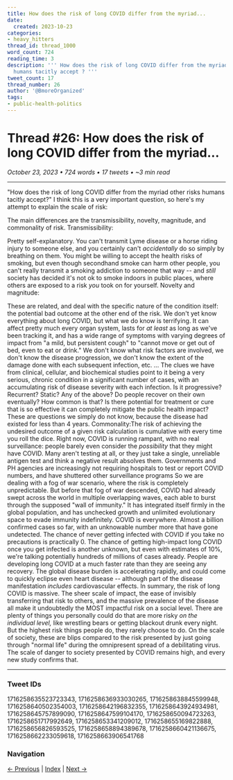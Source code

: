 ```yaml
---
title: How does the risk of long COVID differ from the myriad...
date:
  created: 2023-10-23
categories:
- heavy_hitters
thread_id: thread_1000
word_count: 724
reading_time: 3
description: ''' How does the risk of long COVID differ from the myriad other risks
  humans tacitly accept ? '''
tweet_count: 17
thread_number: 26
author: '@BmoreOrganized'
tags:
- public-health-politics
---
```

# Thread #26: How does the risk of long COVID differ from the myriad...

*October 23, 2023 • 724 words • 17 tweets • ~3 min read*

---

"How does the risk of long COVID differ from the myriad other risks humans tacitly accept?" I think this is a very important question, so here's my attempt to explain the scale of risk:

The main differences are the transmissibility, novelty, magnitude, and commonality of risk. Transmissibility:

Pretty self-explanatory. You can't transmit Lyme disease or a horse riding injury to someone else, and you certainly can't *accidentally* do so simply by breathing on them. You might be willing to accept the health risks of smoking, but even though secondhand smoke can harm other people, you can't really transmit a smoking addiction to someone that way -- and *still* society has decided it's not ok to smoke indoors in public places, where others are exposed to a risk *you* took on for yourself. Novelty and magnitude:

These are related, and deal with the specific nature of the condition itself: the potential bad outcome at the other end of the risk. We don't yet know everything about long COVID, but what we do know is terrifying. It can affect pretty much every organ system, lasts for *at least* as long as we've been tracking it, and has a wide range of symptoms with varying degrees of impact from "a mild, but persistent cough" to "cannot move or get out of bed, even to eat or drink." We don't know what risk factors are involved, we don't know the disease progression, we don't know the extent of the damage done with each subsequent infection, etc. ... The clues we have from clinical, cellular, and biochemical studies point to it being a very serious, chronic condition in a significant number of cases, with an accumulating risk of disease severity with each infection. Is it progressive? Recurrent? Static? Any of the above? Do people recover on their own eventually? How common is that? Is there potential for treatment or cure that is so effective it can completely mitigate the public health impact? These are questions we simply do not know, because the disease had existed for less than 4 years. Commonality:The risk of achieving the undesired outcome of a given risk calculation is cumulative with every time you roll the dice. Right now, COVID is running rampant, with no real surveillance: people barely even consider the *possibility* that they might have COVID. Many aren't testing at all, or they just take a single, unreliable antigen test and think a negative result absolves them. Governments and PH agencies are increasingly not requiring hospitals to test or report COVID numbers, and have shuttered other surveillance programs So we are dealing with a fog of war scenario, where the risk is completely unpredictable. But before that fog of war descended, COVID had already swept across the world in multiple overlapping waves, each able to burst through the supposed "wall of immunity." It has integrated itself firmly in the global population, and has unchecked growth and unlimited evolutionary space to evade immunity indefinitely. COVID is everywhere. Almost a billion confirmed cases so far, with an unknowable number more that have gone undetected. The chance of never getting infected with COVID if you take no precautions is practically 0. The chance of getting high-impact long COVID once you get infected is another unknown, but even with estimates of 10%, we're talking potentially hundreds of millions of cases already. People are developing long COVID at a much faster rate than they are seeing any recovery. The global disease burden is accelerating rapidly, and could come to quickly eclipse even heart disease -- although part of the disease manifestation *includes* cardiovascular effects. In summary, the risk of long COVID is massive. The sheer scale of impact, the ease of invisibly transferring that risk to others, and the massive prevalence of the disease all make it undoubtedly the MOST impactful risk on a social level. There are plenty of things you personally could do that are more risky *on the individual level,* like wrestling bears or getting blackout drunk every night. But the highest risk things people do, they rarely choose to do. On the scale of society, these are blips compared to the risk presented by just going through "normal life" during the omnipresent spread of a debilitating virus. The scale of danger to society presented by COVID remains high, and every new study confirms that.

---

### Tweet IDs
1716258635523723343, 1716258636933030265, 1716258638845599948, 1716258640502354003, 1716258642196832355, 1716258643924934981, 1716258645757899090, 1716258647599104170, 1716258650094723263, 1716258651717992649, 1716258653341209012, 1716258655169822888, 1716258656826593525, 1716258658894389678, 1716258660421136675, 1716258662233059618, 1716258663906541768

### Navigation
[← Previous](025-*.md) | [Index](index.md) | [Next →](027-*.md)